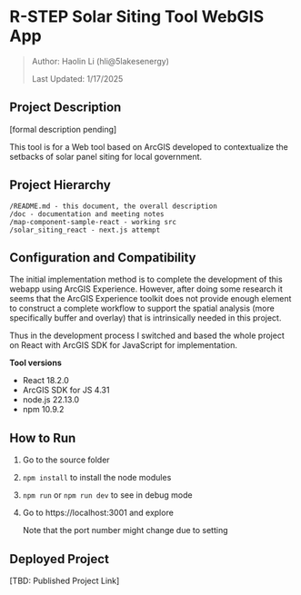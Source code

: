 # R-STEP Solar Siting Tool WebGIS App

> Author: Haolin Li (hli@5lakesenergy)
>
> Last Updated: 1/17/2025



## Project Description

[formal description pending]

This tool is for a Web tool based on ArcGIS developed to contextualize the setbacks of solar panel siting for local government.



## Project Hierarchy

```
/README.md - this document, the overall description
/doc - documentation and meeting notes
/map-component-sample-react - working src
/solar_siting_react - next.js attempt
```



## Configuration and Compatibility

The initial implementation method is to complete the development of this webapp using ArcGIS Experience. However, after doing some research it seems that the ArcGIS Experience toolkit does not provide enough element to construct a complete workflow to support the spatial analysis (more specifically buffer and overlay) that is intrinsically needed in this project.

Thus in the development process I switched and based the whole project on React with ArcGIS SDK for JavaScript for implementation.

**Tool versions**

- React 18.2.0
- ArcGIS SDK for JS 4.31
- node.js 22.13.0
- npm 10.9.2



## How to Run

1. Go to the source folder

2. `npm install` to install the node modules

3. `npm run` or `npm run dev` to see in debug mode

4. Go to https://localhost:3001 and explore

   Note that the port number might change due to setting



## Deployed Project

[TBD: Published Project Link]